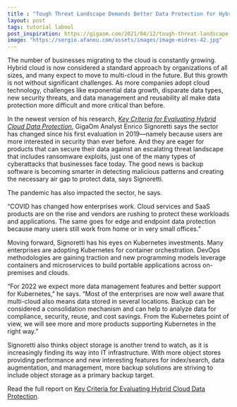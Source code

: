 ```yaml
---
title : "Tough Threat Landscape Demands Better Data Protection for Hybrid Cloud"
layout: post
tags: tutorial labnol
post_inspiration: https://gigaom.com/2021/04/12/tough-threat-landscape-demands-better-data-protection-for-hybrid-cloud/
image: "https://sergio.afanou.com/assets/images/image-midres-42.jpg"
---
```


<p>The number of businesses migrating to the cloud is constantly growing. Hybrid cloud is now considered a standard approach by organizations of all sizes, and many expect to move to multi-cloud in the future. But this growth is not without significant challenges. As more companies adopt cloud technology, challenges like exponential data growth, disparate data types, new security threats, and data management and reusability all make data protection more difficult and more critical than before.</p>
<p>In the newest version of his research, <em><a href="https://gigaom.com/report/key-criteria-for-evaluating-hybrid-cloud-data-protection-2/" target="_blank" rel="noopener">Key Criteria for Evaluating Hybrid Cloud Data Protection</a></em>, GigaOm Analyst Enrico Signoretti says the sector has changed since his first evaluation in 2019—namely because users are more interested in security than ever before. And they are eager for products that can secure their data against an escalating threat landscape that includes ransomware exploits, just one of the many types of cyberattacks that businesses face today. The good news is backup software is becoming smarter in detecting malicious patterns and creating the necessary air gap to protect data, says Signoretti.</p>
<p>The pandemic has also impacted the sector, he says.</p>
<p>“COVID has changed how enterprises work. Cloud services and SaaS products are on the rise and vendors are rushing to protect these workloads and applications. The same goes for edge and endpoint data protection because many users still work from home or in very small offices.”</p>
<p>Moving forward, Signoretti has his eyes on Kubernetes investments. Many enterprises are adopting Kubernetes for container orchestration. DevOps methodologies are gaining traction and new programming models leverage containers and microservices to build portable applications across on-premises and clouds.</p>
<p>“For 2022 we expect more data management features and better support for Kubernetes,” he says. “Most of the enterprises are now well aware that multi-cloud also means data stored in several locations. Backup can be considered a consolidation mechanism and can help to analyze data for compliance, security, reuse, and cost savings. From the Kubernetes point of view, we will see more and more products supporting Kubernetes in the right way.”</p>
<p>Signoretti also thinks object storage is another trend to watch, as it is increasingly finding its way into IT infrastructure. With more object stores providing performance and new interesting features for index/search, data augmentation, and management, more backup solutions are striving to include object storage as a primary backup target.</p>
<p>Read the full report on <a href="https://gigaom.com/report/key-criteria-for-evaluating-hybrid-cloud-data-protection-2/" target="_blank" rel="noopener">Key Criteria for Evaluating Hybrid Cloud Data Protection</a>.</p>
